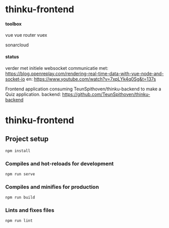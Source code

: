 # thinku-frontend
#### toolbox
vue
vue router
vuex

sonarcloud

#### status
verder met initiele websocket communicatie met:
https://blog.openreplay.com/rendering-real-time-data-with-vue-node-and-socket-io
en: https://www.youtube.com/watch?v=7xpLYk4q0Sg&t=137s

Frontend application consuming TeunSpithoven/thinku-backend to make a Quiz application.
backend: https://github.com/TeunSpithoven/thinku-backend

# thinku-frontend

## Project setup
```
npm install
```

### Compiles and hot-reloads for development
```
npm run serve
```

### Compiles and minifies for production
```
npm run build
```

### Lints and fixes files
```
npm run lint
```
